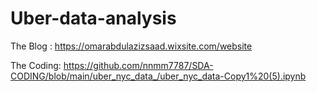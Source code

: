 # Uber-data-analysis


The Blog : https://omarabdulazizsaad.wixsite.com/website

The Coding: https://github.com/nnmm7787/SDA-CODING/blob/main/uber_nyc_data_/uber_nyc_data-Copy1%20(5).ipynb
